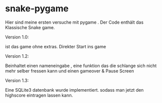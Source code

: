 # snake-pygame
Hier sind meine ersten versuche mit pygame . Der Code enthält das Klassische Snake game.

Version 1.0:

ist das game ohne extras. Direkter Start ins game

Version 1.2:

Beinhaltet einen nameneingabe , eine funktion das die schlange sich nicht mehr selber fressen kann und einen gameover & Pause Screen

Version 1.3:

Eine SQLite3 datenbank wurde implementiert. sodass man jetzt den highscore eintragen lassen kann.
